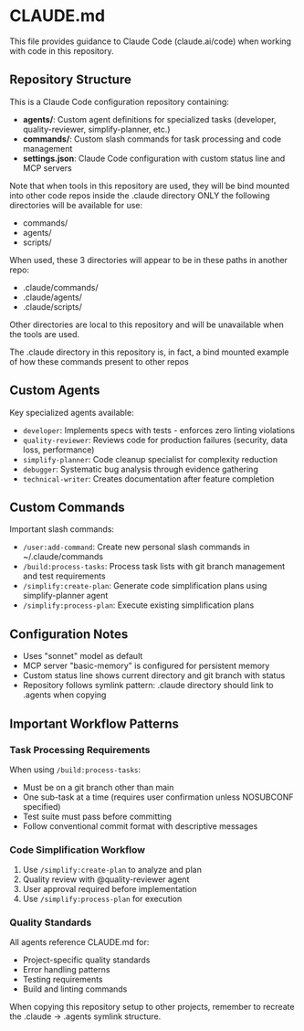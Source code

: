 # CLAUDE.md

This file provides guidance to Claude Code (claude.ai/code) when working with code in this repository.

## Repository Structure

This is a Claude Code configuration repository containing:

- **agents/**: Custom agent definitions for specialized tasks (developer, quality-reviewer, simplify-planner, etc.)
- **commands/**: Custom slash commands for task processing and code management
- **settings.json**: Claude Code configuration with custom status line and MCP servers

Note that when tools in this repository are used, they will be bind mounted into other code repos inside the .claude directory
ONLY the following directories will be available for use:

- commands/
- agents/
- scripts/

When used, these 3 directories will appear to be in these paths in another repo:

- .claude/commands/
- .claude/agents/
- .claude/scripts/

Other directories are local to this repository and will be unavailable when the tools are used.

The .claude directory in this repository is, in fact, a bind mounted example of how these commands present to other repos

## Custom Agents

Key specialized agents available:

- `developer`: Implements specs with tests - enforces zero linting violations
- `quality-reviewer`: Reviews code for production failures (security, data loss, performance)
- `simplify-planner`: Code cleanup specialist for complexity reduction
- `debugger`: Systematic bug analysis through evidence gathering
- `technical-writer`: Creates documentation after feature completion

## Custom Commands

Important slash commands:

- `/user:add-command`: Create new personal slash commands in ~/.claude/commands
- `/build:process-tasks`: Process task lists with git branch management and test requirements
- `/simplify:create-plan`: Generate code simplification plans using simplify-planner agent
- `/simplify:process-plan`: Execute existing simplification plans

## Configuration Notes

- Uses "sonnet" model as default
- MCP server "basic-memory" is configured for persistent memory
- Custom status line shows current directory and git branch with status
- Repository follows symlink pattern: .claude directory should link to .agents when copying

## Important Workflow Patterns

### Task Processing Requirements

When using `/build:process-tasks`:

- Must be on a git branch other than main
- One sub-task at a time (requires user confirmation unless NOSUBCONF specified)
- Test suite must pass before committing
- Follow conventional commit format with descriptive messages

### Code Simplification Workflow

1. Use `/simplify:create-plan` to analyze and plan
2. Quality review with @quality-reviewer agent
3. User approval required before implementation
4. Use `/simplify:process-plan` for execution

### Quality Standards

All agents reference CLAUDE.md for:

- Project-specific quality standards
- Error handling patterns
- Testing requirements
- Build and linting commands

When copying this repository setup to other projects, remember to recreate the .claude → .agents symlink structure.
